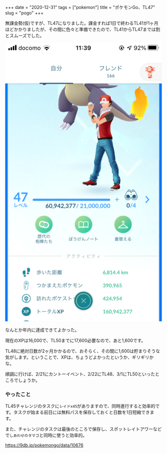 +++
date = "2020-12-31"
tags = ["pokemon"]
title = "ポケモンGo、TL47"
slug = "pogo"
+++

無課金勢(仮)ですが、TL47になりました。課金すれば1日で終わるTL41が1ヶ月ほどかかりましたが、その間に色々と準備できたので、TL41からTL47までは割とスムーズでした。

![](https://raw.githubusercontent.com/syui/img/master/other/pokemongo_20201231_0001.png)

なんとか年内に達成できてよかった。

現在のXPは16,000で、TL50までに17,600必要なので、あと1,600です。

TL48に絶対日数が2ヶ月かかるので、おそらく、その間に1,600は貯まりそうな気がします。ということで、XPは、ちょうどよかったというか、ギリギリかな。

順調に行けば、2/21にカントーイベント、2/22にTL48、3/1にTL50といったところでしょうか。

### やったこと

TL45チャレンジのタスクに`レイドx45`がありますので、同時進行すると効率的です。タスクが始まる前日には無料パスを保存しておくと日数を1日短縮できます。

また、チャレンジのタスクは最後のところで保存し、スポットレイトアワーなどで`しあわせのタマゴ`と同時に使うと効率的。

https://9db.jp/pokemongo/data/10676

